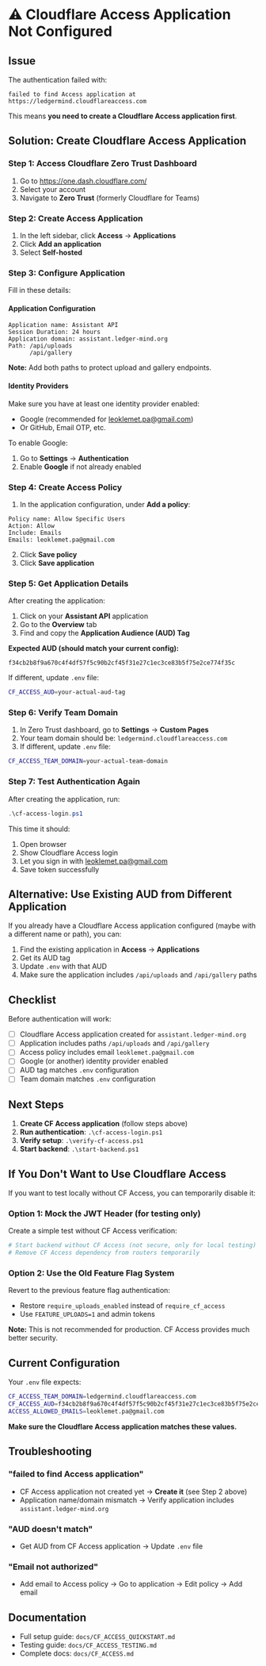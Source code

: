 # ⚠️ Cloudflare Access Application Not Configured

## Issue

The authentication failed with:
```
failed to find Access application at https://ledgermind.cloudflareaccess.com
```

This means **you need to create a Cloudflare Access application first**.

## Solution: Create Cloudflare Access Application

### Step 1: Access Cloudflare Zero Trust Dashboard

1. Go to https://one.dash.cloudflare.com/
2. Select your account
3. Navigate to **Zero Trust** (formerly Cloudflare for Teams)

### Step 2: Create Access Application

1. In the left sidebar, click **Access** → **Applications**
2. Click **Add an application**
3. Select **Self-hosted**

### Step 3: Configure Application

Fill in these details:

#### Application Configuration
```
Application name: Assistant API
Session Duration: 24 hours
Application domain: assistant.ledger-mind.org
Path: /api/uploads
      /api/gallery
```

**Note:** Add both paths to protect upload and gallery endpoints.

#### Identity Providers

Make sure you have at least one identity provider enabled:
- Google (recommended for leoklemet.pa@gmail.com)
- Or GitHub, Email OTP, etc.

To enable Google:
1. Go to **Settings** → **Authentication**
2. Enable **Google** if not already enabled

### Step 4: Create Access Policy

1. In the application configuration, under **Add a policy**:

```
Policy name: Allow Specific Users
Action: Allow
Include: Emails
Emails: leoklemet.pa@gmail.com
```

2. Click **Save policy**
3. Click **Save application**

### Step 5: Get Application Details

After creating the application:

1. Click on your **Assistant API** application
2. Go to the **Overview** tab
3. Find and copy the **Application Audience (AUD) Tag**

**Expected AUD (should match your current config):**
```
f34cb2b8f9a670c4f4df57f5c90b2cf45f31e27c1ec3ce83b5f75e2ce774f35c
```

If different, update `.env` file:
```bash
CF_ACCESS_AUD=your-actual-aud-tag
```

### Step 6: Verify Team Domain

1. In Zero Trust dashboard, go to **Settings** → **Custom Pages**
2. Your team domain should be: `ledgermind.cloudflareaccess.com`
3. If different, update `.env` file:
```bash
CF_ACCESS_TEAM_DOMAIN=your-actual-team-domain
```

### Step 7: Test Authentication Again

After creating the application, run:

```powershell
.\cf-access-login.ps1
```

This time it should:
1. Open browser
2. Show Cloudflare Access login
3. Let you sign in with leoklemet.pa@gmail.com
4. Save token successfully

## Alternative: Use Existing AUD from Different Application

If you already have a Cloudflare Access application configured (maybe with a different name or path), you can:

1. Find the existing application in **Access** → **Applications**
2. Get its AUD tag
3. Update `.env` with that AUD
4. Make sure the application includes `/api/uploads` and `/api/gallery` paths

## Checklist

Before authentication will work:

- [ ] Cloudflare Access application created for `assistant.ledger-mind.org`
- [ ] Application includes paths `/api/uploads` and `/api/gallery`
- [ ] Access policy includes email `leoklemet.pa@gmail.com`
- [ ] Google (or another) identity provider enabled
- [ ] AUD tag matches `.env` configuration
- [ ] Team domain matches `.env` configuration

## Next Steps

1. **Create CF Access application** (follow steps above)
2. **Run authentication**: `.\cf-access-login.ps1`
3. **Verify setup**: `.\verify-cf-access.ps1`
4. **Start backend**: `.\start-backend.ps1`

## If You Don't Want to Use Cloudflare Access

If you want to test locally without CF Access, you can temporarily disable it:

### Option 1: Mock the JWT Header (for testing only)

Create a simple test without CF Access verification:

```powershell
# Start backend without CF Access (not secure, only for local testing)
# Remove CF Access dependency from routers temporarily
```

### Option 2: Use the Old Feature Flag System

Revert to the previous feature flag authentication:
- Restore `require_uploads_enabled` instead of `require_cf_access`
- Use `FEATURE_UPLOADS=1` and admin tokens

**Note:** This is not recommended for production. CF Access provides much better security.

## Current Configuration

Your `.env` file expects:
```bash
CF_ACCESS_TEAM_DOMAIN=ledgermind.cloudflareaccess.com
CF_ACCESS_AUD=f34cb2b8f9a670c4f4df57f5c90b2cf45f31e27c1ec3ce83b5f75e2ce774f35c
ACCESS_ALLOWED_EMAILS=leoklemet.pa@gmail.com
```

**Make sure the Cloudflare Access application matches these values.**

## Troubleshooting

### "failed to find Access application"
- CF Access application not created yet → **Create it** (see Step 2 above)
- Application name/domain mismatch → Verify application includes `assistant.ledger-mind.org`

### "AUD doesn't match"
- Get AUD from CF Access application → Update `.env` file

### "Email not authorized"
- Add email to Access policy → Go to application → Edit policy → Add email

## Documentation

- Full setup guide: `docs/CF_ACCESS_QUICKSTART.md`
- Testing guide: `docs/CF_ACCESS_TESTING.md`
- Complete docs: `docs/CF_ACCESS.md`

